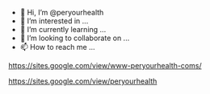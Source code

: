 - 👋 Hi, I’m @peryourhealth
- 👀 I’m interested in ...
- 🌱 I’m currently learning ...
- 💞️ I’m looking to collaborate on ...
- 📫 How to reach me ...

<!---
peryourhealth/peryourhealth is a ✨ special ✨ repository because its `README.md` (this file) appears on your GitHub profile.
You can click the Preview link to take a look at your changes.
--->
https://sites.google.com/view/www-peryourhealth-coms/

https://sites.google.com/view/peryourhealth
